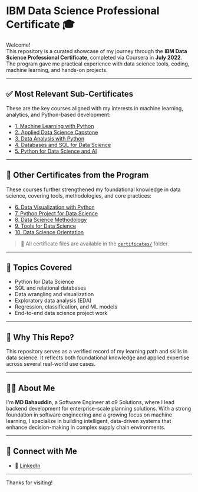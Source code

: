 # IBM Data Science Professional Certificate 🎓

Welcome!  
This repository is a curated showcase of my journey through the **IBM Data Science Professional Certificate**, completed via Coursera in **July 2022**. The program gave me practical experience with data science tools, coding, machine learning, and hands-on projects.

---

## ✅ Most Relevant Sub-Certificates

These are the key courses aligned with my interests in machine learning, analytics, and Python-based development:

- [1. Machine Learning with Python](https://www.credly.com/badges/438f6ebc-9f5f-4427-893d-a4c9ecf6600f/public_url)  
- [2. Applied Data Science Capstone](https://www.credly.com/badges/bc722f9e-4d91-4e6e-aec4-c6a300e5ea2b/public_url)  
- [3. Data Analysis with Python](https://www.credly.com/badges/9c6eeb20-6211-423c-a4e3-b50adf9aa245/public_url)  
- [4. Databases and SQL for Data Science](https://www.credly.com/badges/8f97637d-ef5d-45d1-92ca-55134574ee0e/public_url)
- [5. Python for Data Science and AI](https://www.credly.com/badges/f404fafb-48ae-42b9-bc91-31fb16356be0/public_url)  

---

## 📄 Other Certificates from the Program

These courses further strengthened my foundational knowledge in data science, covering tools, methodologies, and core practices:
- [6. Data Visualization with Python](https://www.credly.com/badges/c778dc8f-4b89-4a6c-b5ee-647c6f6945d7/public_url)  
- [7. Python Project for Data Science](https://www.credly.com/badges/d65204ae-17b8-4dab-a04e-5e6e29fb98a8/public_url)  
- [8. Data Science Methodology](https://www.credly.com/badges/f25ff0b7-b93a-4009-9ffe-48d9c4f134de/public_url)  
- [9. Tools for Data Science](https://www.credly.com/badges/0625dc99-f912-45cd-b05d-e322385ff406/public_url)  
- [10. Data Science Orientation](https://www.credly.com/badges/7d96426f-9e64-4b87-a77f-71e2599b3cba/public_url)

> 📂 All certificate files are available in the [`certificates/`](./certificates) folder.

---

## 🧠 Topics Covered

- Python for Data Science
- SQL and relational databases
- Data wrangling and visualization
- Exploratory data analysis (EDA)
- Regression, classification, and ML models
- End-to-end data science project work

---

## 📌 Why This Repo?

This repository serves as a verified record of my learning path and skills in data science. It reflects both foundational knowledge and applied expertise across several real-world use cases.

---

## 🙋‍♂️ About Me

I'm **MD Bahauddin**, a Software Engineer at o9 Solutions, where I lead backend development for enterprise-scale planning solutions. With a strong foundation in software engineering and a growing focus on machine learning, I specialize in building intelligent, data-driven systems that enhance decision-making in complex supply chain environments.


---

## 🔗 Connect with Me

- 💼 [LinkedIn](https://www.linkedin.com/in/bahau/)

---

Thanks for visiting!
